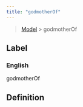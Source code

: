 ```yaml
---
title: "godmotherOf"
---
```


> [Model](./../) > godmotherOf

## Label

### English
godmotherOf


## Definition



    

